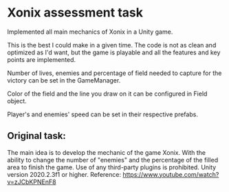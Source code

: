 # Xonix assessment task

Implemented all main mechanics of Xonix in a Unity game.

This is the best I could make in a given time. The code is not as clean and optimized as I'd want, but the game is playable and all the features and key points are implemented.

Number of lives, enemies and percentage of field needed to capture for the victory can be set in the GameManager.

Color of the field and the line you draw on it can be configured in Field object.

Player's and enemies' speed can be set in their respective prefabs.

## Original task:

The main idea is to develop the mechanic of the game Xonix.
With the ability to change the number of &quot;enemies&quot; and the percentage of the filled area
to finish the game.
Use of any third-party plugins is prohibited.
Unity version 2020.2.3f1 or higher.
Reference:
https://www.youtube.com/watch?v=zJCbKPNEnF8